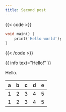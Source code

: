 ```yaml
---
title: Second post
---
```


{{< code >}}
```dart
void main() {
    print('Hello world');
}
```
{{< /code >}}

{{ info text="Hello!" }}

Hello.

| a | b | c | d | e |
|---|---|---|---|---|
| 1 | 2 | 3 | 4 | 5 |
| 1 | 2 | 3 | 4 | 5 |
